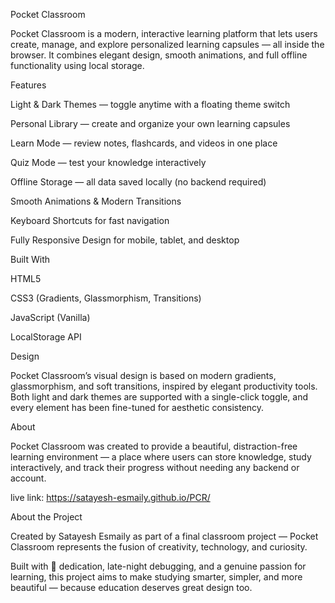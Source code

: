 Pocket Classroom

Pocket Classroom is a modern, interactive learning platform that lets users create, manage, and explore personalized learning capsules — all inside the browser.
It combines elegant design, smooth animations, and full offline functionality using local storage.


 Features

 Light & Dark Themes — toggle anytime with a floating theme switch

 Personal Library — create and organize your own learning capsules

 Learn Mode — review notes, flashcards, and videos in one place

 Quiz Mode — test your knowledge interactively

 Offline Storage — all data saved locally (no backend required)

 Smooth Animations & Modern Transitions

 Keyboard Shortcuts for fast navigation

 Fully Responsive Design for mobile, tablet, and desktop



Built With

HTML5

CSS3 (Gradients, Glassmorphism, Transitions)

JavaScript (Vanilla)

LocalStorage API

Design

Pocket Classroom’s visual design is based on modern gradients, glassmorphism, and soft transitions, inspired by elegant productivity tools.
Both light and dark themes are supported with a single-click toggle, and every element has been fine-tuned for aesthetic consistency.

About

Pocket Classroom was created to provide a beautiful, distraction-free learning environment —
a place where users can store knowledge, study interactively, and track their progress without needing any backend or account.

live link:
https://satayesh-esmaily.github.io/PCR/

About the Project

Created by Satayesh Esmaily as part of a final classroom project —
Pocket Classroom represents the fusion of creativity, technology, and curiosity.

Built with 🤎 dedication, late-night debugging, and a genuine passion for learning,
this project aims to make studying smarter, simpler, and more beautiful —
because education deserves great design too.